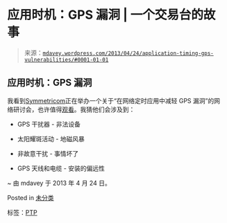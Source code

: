<!--yml

类别：未分类

日期：2024 年 05 月 18 日 06:26:25

-->

# 应用时机：GPS 漏洞 | 一个交易台的故事

> 来源：[`mdavey.wordpress.com/2013/04/24/application-timing-gps-vulnerabilities/#0001-01-01`](https://mdavey.wordpress.com/2013/04/24/application-timing-gps-vulnerabilities/#0001-01-01)

## 应用时机：GPS 漏洞

我看到[Symmetricom](http://www.symmetricom.com/)正在举办一个关于“在网络定时应用中减轻 GPS 漏洞”的网络研讨会，也许值得[观看](http://www.symmetricom.com/company/news-and-events/webinars/)。我猜他们会涉及到：

+   GPS 干扰器 - 非法设备

+   太阳耀斑活动 - 地磁风暴

+   非故意干扰 - 事情坏了

+   GPS 天线和电缆 - 安装的偏远性

~ 由 mdavey 于 2013 年 4 月 24 日。

Posted in [未分类](https://mdavey.wordpress.com/category/uncategorized/)

标签：[PTP](https://mdavey.wordpress.com/tag/ptp/)
